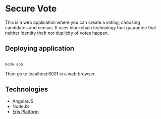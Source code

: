 # Secure Vote

This is a web application where you can create a voting, choosing candidates and census. It uses blockchain technology that guarantee that neither identity theft nor duplicity of votes happen.

## Deploying application

```bash

node app

```

Then go to localhost:6001 in a web browser.

## Technologies

* AngularJS
* NodeJS
* [Eris Platform](https://monax.io/platform/)

